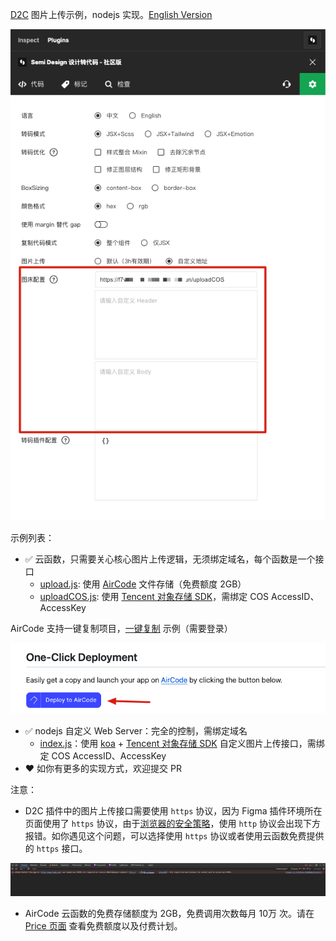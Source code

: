 [D2C](https://semi.design/code/zh-CN/start/quick-start) 图片上传示例，nodejs 实现。[English Version](./README-en.md)

![image-upload-config](./image-upload-config.png)

示例列表：

- ✅ 云函数，只需要关心核心图片上传逻辑，无须绑定域名，每个函数是一个接口
  - [upload.js](./examples/aircode/upload.js): 使用 [AirCode](https://docs.aircode.io) 文件存储（免费额度 2GB）
  - [uploadCOS.js](./examples/aircode/uploadCOS.js): 使用 [Tencent 对象存储 SDK](https://cloud.tencent.com/document/product/436/8629)，需绑定 COS AccessID、AccessKey

AirCode 支持一键复制项目，[一键复制](https://aircode.io/dashboard?owner=shijiatongxue&repo=d2c-image-upload-examples&path=examples%2Faircode&appname=d2c-image-bed-aircode-example) 示例（需要登录）

![copy-aircode](copy-aircode.png)

- ✅ nodejs 自定义 Web Server：完全的控制，需绑定域名
  - [index.js](./examples/nodejs/src/index.js)：使用 [koa](https://koajs.com/) + [Tencent 对象存储 SDK](https://cloud.tencent.com/document/product/436/8629) 自定义图片上传接口，需绑定 COS AccessID、AccessKey
- ❤️ 如你有更多的实现方式，欢迎提交 PR

注意：

- D2C 插件中的图片上传接口需要使用 `https` 协议，因为 Figma 插件环境所在页面使用了 `https` 协议，由于[浏览器的安全策略](https://web.dev/articles/what-is-mixed-content)，使用 `http` 协议会出现下方报错。如你遇见这个问题，可以选择使用 `https` 协议或者使用云函数免费提供的 `https` 接口。

![http-mix-content-error](./http-mix-content-error.png)

- AirCode 云函数的免费存储额度为 2GB，免费调用次数每月 10万 次。请在 [Price 页面](https://aircode.io/pricing) 查看免费额度以及付费计划。
